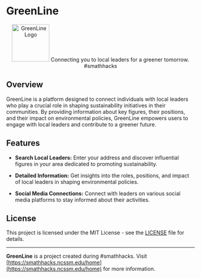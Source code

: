 # GreenLine

<p align="center">
  <img src="https://greenline.gavinwhite.net/images/cleanups.png" alt="GreenLine Logo" width="100">
  Connecting you to local leaders for a greener tomorrow. #smathhacks
</p>

## Overview

GreenLine is a platform designed to connect individuals with local leaders who play a crucial role in shaping sustainability initiatives in their communities. By providing information about key figures, their positions, and their impact on environmental policies, GreenLine empowers users to engage with local leaders and contribute to a greener future.

## Features

- **Search Local Leaders:** Enter your address and discover influential figures in your area dedicated to promoting sustainability.

- **Detailed Information:** Get insights into the roles, positions, and impact of local leaders in shaping environmental policies.

- **Social Media Connections:** Connect with leaders on various social media platforms to stay informed about their activities.

## License

This project is licensed under the MIT License - see the [LICENSE](LICENSE) file for details.

---

**GreenLine** is a project created during #smathhacks. Visit [https://smathhacks.ncssm.edu/home](https://smathhacks.ncssm.edu/home) for more information.
